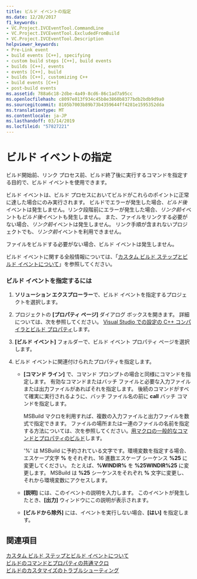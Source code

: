 ```yaml
---
title: ビルド イベントの指定
ms.date: 12/28/2017
f1_keywords:
- VC.Project.IVCEventTool.CommandLine
- VC.Project.IVCEventTool.ExcludedFromBuild
- VC.Project.IVCEventTool.Description
helpviewer_keywords:
- Pre-Link event
- build events [C++], specifying
- custom build steps [C++], build events
- builds [C++], events
- events [C++], build
- builds [C++], customizing C++
- build events [C++]
- post-build events
ms.assetid: 788a6c18-2dbe-4a49-8cd6-86c1ad7a95cc
ms.openlocfilehash: c8097e013f934c45b8e3860b8377bdb2bdb9d9a0
ms.sourcegitcommit: 8105b7003b89b73b4359644ff4281e1595352dda
ms.translationtype: MT
ms.contentlocale: ja-JP
ms.lasthandoff: 03/14/2019
ms.locfileid: "57827221"
---
```

# <a name="specifying-build-events"></a>ビルド イベントの指定

ビルド開始前、リンク プロセス前、ビルド終了後に実行するコマンドを指定する目的で、ビルド イベントを使用できます。

ビルド イベントは、ビルド プロセスにおいてビルドがこれらのポイントに正常に達した場合にのみ実行されます。 ビルドでエラーが発生した場合、*ビルド後*イベントは発生しません。リンク段階前にエラーが発生した場合、*リンク前*イベントも*ビルド後*イベントも発生しません。 また、ファイルをリンクする必要がない場合、*リンク前*イベントは発生しません。 リンク手順が含まれないプロジェクトでも、*リンク前*イベントを利用できません。

ファイルをビルドする必要がない場合、ビルド イベントは発生しません。

ビルド イベントに関する全般情報については、「[カスタム ビルド ステップとビルド イベントについて](understanding-custom-build-steps-and-build-events.md)」を参照してください。

### <a name="to-specify-a-build-event"></a>ビルド イベントを指定するには

1. **ソリューション エクスプローラー**で、ビルド イベントを指定するプロジェクトを選択します。

1. プロジェクトの **[プロパティ ページ]** ダイアログ ボックスを開きます。 詳細については、次を参照してください。 [Visual Studio での設定の C++ コンパイラとビルド プロパティ](working-with-project-properties.md)します。

1. **[ビルド イベント]** フォルダーで、ビルド イベント プロパティ ページを選択します。

1. ビルド イベントに関連付けられたプロパティを指定します。

   - **[コマンド ライン]** で、コマンド プロンプトの場合と同様にコマンドを指定します。 有効なコマンドまたはバッチ ファイルと必要な入力ファイルまたは出力ファイルがあればそれを指定します。 後続のコマンドがすべて確実に実行されるように、バッチ ファイル名の前に **call** バッチ コマンドを指定します。

      MSBuild マクロを利用すれば、複数の入力ファイルと出力ファイルを数式で指定できます。 ファイルの場所または一連のファイルの名前を指定する方法については、次を参照してください。[用マクロの一般的なコマンドとプロパティのビルド](reference/common-macros-for-build-commands-and-properties.md)します。

      '%' は MSBuild に予約されている文字です。環境変数を指定する場合、エスケープ文字 **%** をそれぞれ、16 進数エスケープ シーケンス **%25** に変更してください。 たとえば、**%WINDIR%** を **%25WINDIR%25** に変更します。 MSBuild は **%25** シーケンスをそれぞれ **%** 文字に変更し、それから環境変数にアクセスします。

   - **[説明]** には、このイベントの説明を入力します。 このイベントが発生したとき、**[出力]** ウィンドウにこの説明が表示されます。

   - **[ビルドから除外]** には、イベントを実行しない場合、**[はい]** を指定します。

## <a name="see-also"></a>関連項目

[カスタム ビルド ステップとビルド イベントについて](understanding-custom-build-steps-and-build-events.md)<br>
[ビルドのコマンドとプロパティの共通マクロ](reference/common-macros-for-build-commands-and-properties.md)<br>
[ビルドのカスタマイズのトラブルシューティング](troubleshooting-build-customizations.md)
